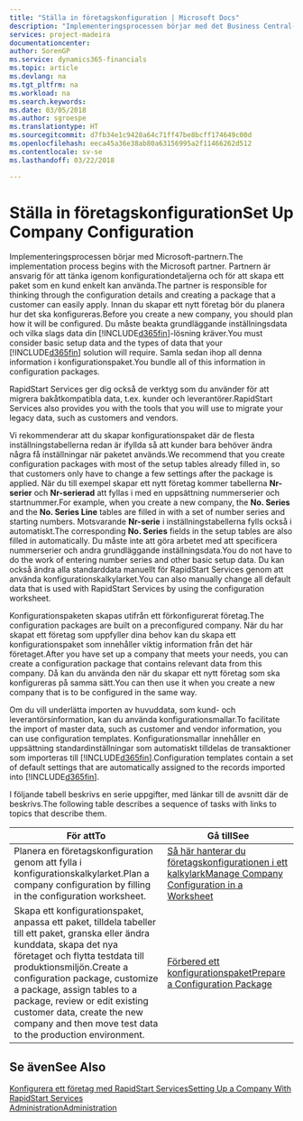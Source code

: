 ```yaml
---
title: "Ställa in företagskonfiguration | Microsoft Docs"
description: "Implementeringsprocessen börjar med det Business Central-lösningen kräver. Samla sedan ihop all denna information i konfigurationspaket."
services: project-madeira
documentationcenter: 
author: SorenGP
ms.service: dynamics365-financials
ms.topic: article
ms.devlang: na
ms.tgt_pltfrm: na
ms.workload: na
ms.search.keywords: 
ms.date: 03/05/2018
ms.author: sgroespe
ms.translationtype: HT
ms.sourcegitcommit: d7fb34e1c9428a64c71ff47be8bcff174649c00d
ms.openlocfilehash: eeca45a36e38ab80a63156995a2f11466262d512
ms.contentlocale: sv-se
ms.lasthandoff: 03/22/2018

---
```

# <a name="set-up-company-configuration"></a><span data-ttu-id="b88ce-104">Ställa in företagskonfiguration</span><span class="sxs-lookup"><span data-stu-id="b88ce-104">Set Up Company Configuration</span></span>
<span data-ttu-id="b88ce-105">Implementeringsprocessen börjar med Microsoft-partnern.</span><span class="sxs-lookup"><span data-stu-id="b88ce-105">The implementation process begins with the Microsoft partner.</span></span> <span data-ttu-id="b88ce-106">Partnern är ansvarig för att tänka igenom konfigurationdetaljerna och för att skapa ett paket som en kund enkelt kan använda.</span><span class="sxs-lookup"><span data-stu-id="b88ce-106">The partner is responsible for thinking through the configuration details and creating a package that a customer can easily apply.</span></span> <span data-ttu-id="b88ce-107">Innan du skapar ett nytt företag bör du planera hur det ska konfigureras.</span><span class="sxs-lookup"><span data-stu-id="b88ce-107">Before you create a new company, you should plan how it will be configured.</span></span> <span data-ttu-id="b88ce-108">Du måste beakta grundläggande inställningsdata och vilka slags data din [!INCLUDE[d365fin](includes/d365fin_md.md)]-lösning kräver.</span><span class="sxs-lookup"><span data-stu-id="b88ce-108">You must consider basic setup data and the types of data that your [!INCLUDE[d365fin](includes/d365fin_md.md)] solution will require.</span></span> <span data-ttu-id="b88ce-109">Samla sedan ihop all denna information i konfigurationspaket.</span><span class="sxs-lookup"><span data-stu-id="b88ce-109">You bundle all of this information in configuration packages.</span></span>

<span data-ttu-id="b88ce-110">RapidStart Services ger dig också de verktyg som du använder för att migrera bakåtkompatibla data, t.ex. kunder och leverantörer.</span><span class="sxs-lookup"><span data-stu-id="b88ce-110">RapidStart Services also provides you with the tools that you will use to migrate your legacy data, such as customers and vendors.</span></span>  

<span data-ttu-id="b88ce-111">Vi rekommenderar att du skapar konfigurationspaket där de flesta inställningstabellerna redan är ifyllda så att kunder bara behöver ändra några få inställningar när paketet används.</span><span class="sxs-lookup"><span data-stu-id="b88ce-111">We recommend that you create configuration packages with most of the setup tables already filled in, so that customers only have to change a few settings after the package is applied.</span></span> <span data-ttu-id="b88ce-112">När du till exempel skapar ett nytt företag kommer tabellerna **Nr-serier** och **Nr-serierad** att fyllas i med en uppsättning nummerserier och startnummer.</span><span class="sxs-lookup"><span data-stu-id="b88ce-112">For example, when you create a new company, the **No. Series** and the **No. Series Line** tables are filled in with a set of number series and starting numbers.</span></span> <span data-ttu-id="b88ce-113">Motsvarande **Nr-serie** i inställningstabellerna fylls också i automatiskt.</span><span class="sxs-lookup"><span data-stu-id="b88ce-113">The corresponding **No. Series** fields in the setup tables are also filled in automatically.</span></span> <span data-ttu-id="b88ce-114">Du måste inte att göra arbetet med att specificera nummerserier och andra grundläggande inställningsdata.</span><span class="sxs-lookup"><span data-stu-id="b88ce-114">You do not have to do the work of entering number series and other basic setup data.</span></span> <span data-ttu-id="b88ce-115">Du kan också ändra alla standarddata manuellt för RapidStart Services genom att använda konfigurationskalkylarket.</span><span class="sxs-lookup"><span data-stu-id="b88ce-115">You can also manually change all default data that is used with RapidStart Services by using the configuration worksheet.</span></span>  

<span data-ttu-id="b88ce-116">Konfigurationspaketen skapas utifrån ett förkonfigurerat företag.</span><span class="sxs-lookup"><span data-stu-id="b88ce-116">The configuration packages are built on a preconfigured company.</span></span> <span data-ttu-id="b88ce-117">När du har skapat ett företag som uppfyller dina behov kan du skapa ett konfigurationspaket som innehåller viktig information från det här företaget.</span><span class="sxs-lookup"><span data-stu-id="b88ce-117">After you have set up a company that meets your needs, you can create a configuration package that contains relevant data from this company.</span></span> <span data-ttu-id="b88ce-118">Då kan du använda den när du skapar ett nytt företag som ska konfigureras på samma sätt.</span><span class="sxs-lookup"><span data-stu-id="b88ce-118">You can then use it when you create a new company that is to be configured in the same way.</span></span>  

<span data-ttu-id="b88ce-119">Om du vill underlätta importen av huvuddata, som kund- och leverantörsinformation, kan du använda konfigurationsmallar.</span><span class="sxs-lookup"><span data-stu-id="b88ce-119">To facilitate the import of master data, such as customer and vendor information, you can use configuration templates.</span></span> <span data-ttu-id="b88ce-120">Konfigurationsmallar innehåller en uppsättning standardinställningar som automatiskt tilldelas de transaktioner som importeras till [!INCLUDE[d365fin](includes/d365fin_md.md)].</span><span class="sxs-lookup"><span data-stu-id="b88ce-120">Configuration templates contain a set of default settings that are automatically assigned to the records imported into [!INCLUDE[d365fin](includes/d365fin_md.md)].</span></span>

<span data-ttu-id="b88ce-121">I följande tabell beskrivs en serie uppgifter, med länkar till de avsnitt där de beskrivs.</span><span class="sxs-lookup"><span data-stu-id="b88ce-121">The following table describes a sequence of tasks with links to topics that describe them.</span></span>

|<span data-ttu-id="b88ce-122">**För att**</span><span class="sxs-lookup"><span data-stu-id="b88ce-122">**To**</span></span>|<span data-ttu-id="b88ce-123">**Gå till**</span><span class="sxs-lookup"><span data-stu-id="b88ce-123">**See**</span></span>|  
|------------|-------------|  
|<span data-ttu-id="b88ce-124">Planera en företagskonfiguration genom att fylla i konfigurationskalkylarket.</span><span class="sxs-lookup"><span data-stu-id="b88ce-124">Plan a company configuration by filling in the configuration worksheet.</span></span>|[<span data-ttu-id="b88ce-125">Så här hanterar du företagskonfigurationen i ett kalkylark</span><span class="sxs-lookup"><span data-stu-id="b88ce-125">Manage Company Configuration in a Worksheet</span></span>](admin-how-to-manage-company-configuration-in-a-worksheet.md)|  
|<span data-ttu-id="b88ce-126">Skapa ett konfigurationspaket, anpassa ett paket, tilldela tabeller till ett paket, granska eller ändra kunddata, skapa det nya företaget och flytta testdata till produktionsmiljön.</span><span class="sxs-lookup"><span data-stu-id="b88ce-126">Create a configuration package, customize a package, assign tables to a package, review or edit existing customer data, create the new company and then move test data to the production environment.</span></span>|[<span data-ttu-id="b88ce-127">Förbered ett konfigurationspaket</span><span class="sxs-lookup"><span data-stu-id="b88ce-127">Prepare a Configuration Package</span></span>](admin-how-to-prepare-a-configuration-package.md)| 

## <a name="see-also"></a><span data-ttu-id="b88ce-128">Se även</span><span class="sxs-lookup"><span data-stu-id="b88ce-128">See Also</span></span>  
[<span data-ttu-id="b88ce-129">Konfigurera ett företag med RapidStart Services</span><span class="sxs-lookup"><span data-stu-id="b88ce-129">Setting Up a Company With RapidStart Services</span></span>](admin-set-up-a-company-with-rapidstart.md)  
[<span data-ttu-id="b88ce-130">Administration</span><span class="sxs-lookup"><span data-stu-id="b88ce-130">Administration</span></span>](admin-setup-and-administration.md)

